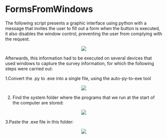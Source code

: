 # FormsFromWindows
The following script presents a graphic interface using python with a message that invites the user to fill out a form when the button is executed, it also disables the window control, preventing the user from complying with the request.


<p align="center"> 
<img src="https://user-images.githubusercontent.com/110196579/181846518-7050a091-4cc7-4abc-890c-2e69ce2428fe.png">
</p>




Afterwards, this information had to be executed on several devices that used windows to capture the survey information, for which the following steps were carried out:


1.Convert the .py to .exe into a single file, using the auto-py-to-exe tool

<p align="center"> 
<img src="https://user-images.githubusercontent.com/110196579/181629125-4db132f2-0b95-446f-a290-a51e20858288.png">
</p>
  
2. Find the system folder where the programs that we run at the start of the computer are stored:
  
<p align="center"> 
<img src="https://user-images.githubusercontent.com/110196579/181629490-78ea720d-d7c2-415e-a46c-d7f7f1ac02ac.png">
</p>


3.Paste the .exe file in this folder:


<p align="center"> 
<img src="https://user-images.githubusercontent.com/110196579/181629892-0d616e6c-c6c2-4fd4-8b19-385f0ff67829.png">
</p>
